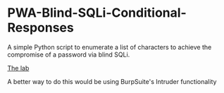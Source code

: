 # PWA-Blind-SQLi-Conditional-Responses

A simple Python script to enumerate a list of characters to achieve the compromise of a password via blind SQLi. 

[The lab](https://portswigger.net/web-security/sql-injection/blind/lab-conditional-responses)

A better way to do this would be using BurpSuite's Intruder functionality
